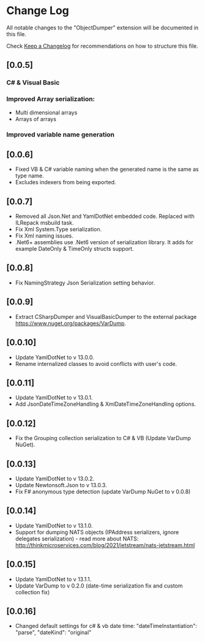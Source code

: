 # Change Log

All notable changes to the "ObjectDumper" extension will be documented in this file.

Check [Keep a Changelog](http://keepachangelog.com/) for recommendations on how to structure this file.

## [0.0.5]

### C# & Visual Basic

### Improved Array serialization:
- Multi dimensional arrays
- Arrays of arrays

### Improved variable name generation

## [0.0.6]
- Fixed VB & C# variable naming when the generated name is the same as type name.
- Excludes indexers from being exported.

## [0.0.7]
- Removed all Json.Net and YamlDotNet embedded code. Replaced with ILRepack msbuild task.
- Fix Xml System.Type serialization. 
- Fix Xml naming issues.
- .Net6+ assemblies use .Net6 version of serialization library. It adds for example DateOnly & TimeOnly structs support.

## [0.0.8]
- Fix NamingStrategy Json Serialization setting behavior. 

## [0.0.9]
- Extract CSharpDumper and VisualBasicDumper to the external package https://www.nuget.org/packages/VarDump.

## [0.0.10]
- Update YamlDotNet to v 13.0.0.
- Rename internalized classes to avoid conflicts with user's code.

## [0.0.11]
- Update YamlDotNet to v 13.0.1.
- Add JsonDateTimeZoneHandling & XmlDateTimeZoneHandling options.

## [0.0.12]
- Fix the Grouping collection serialization to C# & VB (Update VarDump NuGet).

## [0.0.13]
- Update YamlDotNet to v 13.0.2.
- Update Newtonsoft.Json to v 13.0.3.
- Fix F# anonymous type detection (update VarDump NuGet to v 0.0.8)

## [0.0.14]
- Update YamlDotNet to v 13.1.0.
- Support for dumping NATS objects (IPAddress serializers, ignore delegates serialization) - read more about NATS: http://thinkmicroservices.com/blog/2021/jetstream/nats-jetstream.html

## [0.0.15]
- Update YamlDotNet to v 13.1.1.
- Update VarDump to v 0.2.0 (date-time serialization fix and custom collection fix)

## [0.0.16]
- Changed default settings for c# & vb date time: "dateTimeInstantiation": "parse", "dateKind": "original"